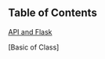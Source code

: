 ## Table of Contents
[API and Flask](https://github.com/emily1618/Data-Portfolio/blob/main/Python/API_Basic.ipynb)

[Basic of Class]
